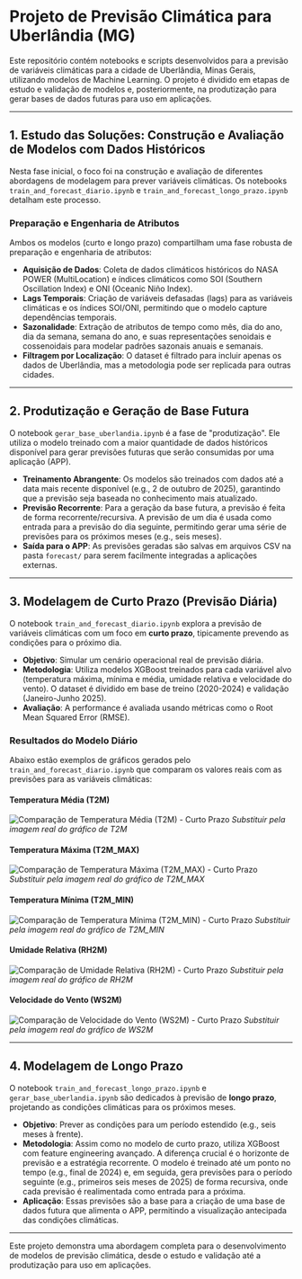 # Projeto de Previsão Climática para Uberlândia (MG)

Este repositório contém notebooks e scripts desenvolvidos para a previsão de variáveis climáticas para a cidade de Uberlândia, Minas Gerais, utilizando modelos de Machine Learning. O projeto é dividido em etapas de estudo e validação de modelos e, posteriormente, na produtização para gerar bases de dados futuras para uso em aplicações.

---

## 1. Estudo das Soluções: Construção e Avaliação de Modelos com Dados Históricos

Nesta fase inicial, o foco foi na construção e avaliação de diferentes abordagens de modelagem para prever variáveis climáticas. Os notebooks `train_and_forecast_diario.ipynb` e `train_and_forecast_longo_prazo.ipynb` detalham este processo.

### Preparação e Engenharia de Atributos

Ambos os modelos (curto e longo prazo) compartilham uma fase robusta de preparação e engenharia de atributos:

- **Aquisição de Dados**: Coleta de dados climáticos históricos do NASA POWER (MultiLocation) e índices climáticos como SOI (Southern Oscillation Index) e ONI (Oceanic Niño Index).
- **Lags Temporais**: Criação de variáveis defasadas (lags) para as variáveis climáticas e os índices SOI/ONI, permitindo que o modelo capture dependências temporais.
- **Sazonalidade**: Extração de atributos de tempo como mês, dia do ano, dia da semana, semana do ano, e suas representações senoidais e cossenoidais para modelar padrões sazonais anuais e semanais.
- **Filtragem por Localização**: O dataset é filtrado para incluir apenas os dados de Uberlândia, mas a metodologia pode ser replicada para outras cidades.

---

## 2. Produtização e Geração de Base Futura

O notebook `gerar_base_uberlandia.ipynb` é a fase de "produtização". Ele utiliza o modelo treinado com a maior quantidade de dados históricos disponível para gerar previsões futuras que serão consumidas por uma aplicação (APP).

- **Treinamento Abrangente**: Os modelos são treinados com dados até a data mais recente disponível (e.g., 2 de outubro de 2025), garantindo que a previsão seja baseada no conhecimento mais atualizado.
- **Previsão Recorrente**: Para a geração da base futura, a previsão é feita de forma recorrente/recursiva. A previsão de um dia é usada como entrada para a previsão do dia seguinte, permitindo gerar uma série de previsões para os próximos meses (e.g., seis meses).
- **Saída para o APP**: As previsões geradas são salvas em arquivos CSV na pasta `forecast/` para serem facilmente integradas a aplicações externas.

---

## 3. Modelagem de Curto Prazo (Previsão Diária)

O notebook `train_and_forecast_diario.ipynb` explora a previsão de variáveis climáticas com um foco em **curto prazo**, tipicamente prevendo as condições para o próximo dia.

- **Objetivo**: Simular um cenário operacional real de previsão diária.
- **Metodologia**: Utiliza modelos XGBoost treinados para cada variável alvo (temperatura máxima, mínima e média, umidade relativa e velocidade do vento). O dataset é dividido em base de treino (2020-2024) e validação (Janeiro-Junho 2025).
- **Avaliação**: A performance é avaliada usando métricas como o Root Mean Squared Error (RMSE).

### Resultados do Modelo Diário

Abaixo estão exemplos de gráficos gerados pelo `train_and_forecast_diario.ipynb` que comparam os valores reais com as previsões para as variáveis climáticas:

#### Temperatura Média (T2M)
![Comparação de Temperatura Média (T2M) - Curto Prazo](versao_atualizada/daily_forecast_t2m.png)
_Substituir pela imagem real do gráfico de T2M_

#### Temperatura Máxima (T2M_MAX)
![Comparação de Temperatura Máxima (T2M_MAX) - Curto Prazo](versao_atualizada/daily_forecast_t2m_max.png)
_Substituir pela imagem real do gráfico de T2M_MAX_

#### Temperatura Mínima (T2M_MIN)
![Comparação de Temperatura Mínima (T2M_MIN) - Curto Prazo](versao_atualizada/daily_forecast_t2m_min.png)
_Substituir pela imagem real do gráfico de T2M_MIN_

#### Umidade Relativa (RH2M)
![Comparação de Umidade Relativa (RH2M) - Curto Prazo](versao_atualizada/daily_forecast_rh2m.png)
_Substituir pela imagem real do gráfico de RH2M_

#### Velocidade do Vento (WS2M)
![Comparação de Velocidade do Vento (WS2M) - Curto Prazo](versao_atualizada/daily_forecast_ws2m.png)
_Substituir pela imagem real do gráfico de WS2M_

---

## 4. Modelagem de Longo Prazo

O notebook `train_and_forecast_longo_prazo.ipynb` e `gerar_base_uberlandia.ipynb` são dedicados à previsão de **longo prazo**, projetando as condições climáticas para os próximos meses.

- **Objetivo**: Prever as condições para um período estendido (e.g., seis meses à frente).
- **Metodologia**: Assim como no modelo de curto prazo, utiliza XGBoost com feature engineering avançado. A diferença crucial é o horizonte de previsão e a estratégia recorrente. O modelo é treinado até um ponto no tempo (e.g., final de 2024) e, em seguida, gera previsões para o período seguinte (e.g., primeiros seis meses de 2025) de forma recursiva, onde cada previsão é realimentada como entrada para a próxima.
- **Aplicação**: Essas previsões são a base para a criação de uma base de dados futura que alimenta o APP, permitindo a visualização antecipada das condições climáticas.

---

Este projeto demonstra uma abordagem completa para o desenvolvimento de modelos de previsão climática, desde o estudo e validação até a produtização para uso em aplicações.
